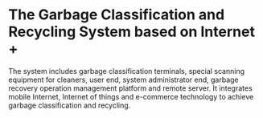 # The Garbage Classification and Recycling System based on Internet +
The system includes garbage classification terminals, special scanning equipment for cleaners, user end, system administrator end, garbage recovery operation management platform and remote server. It integrates mobile Internet, Internet of things and e-commerce technology to achieve garbage classification and recycling.

